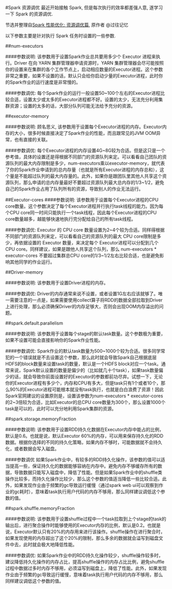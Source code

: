#Spark 资源调优
最近开始接触 Spark, 但是每次执行的效率都差强人意, 遂学习一下 Spark 的资源调优.

节选并整理自[Spark 性能优化: 资源调优篇](https://www.iteblog.com/archives/1659.html), 原作者 @过往记忆

以下参数主要是针对执行 Spark 任务时设置的一些参数.

##num-executors

####参数说明:
	该参数用于设置Spark作业总共要用多少个 Executor 进程来执行。Driver 在向 YARN 集群管理器申请资源时，YARN 集群管理器会尽可能按照你的设置来在集群的各个工作节点上，启动相应数量的Executor进程。这个参数非常之重要，如果不设置的话，默认只会给你启动少量的Executor进程，此时你的Spark作业的运行速度是非常慢的。

####参数调优:
	每个Spark作业的运行一般设置50~100个左右的Executor进程比较合适，设置太少或太多的Executor进程都不好。设置的太少，无法充分利用集群资源；设置的太多的话，大部分队列可能无法给予充分的资源。


##executor-memory

####参数说明:
	顾名思义, 该参数用于设置每个Executor进程的内存。Executor内存的大小，很多时候直接决定了Spark作业的性能，而且跟常见的JVM OOM异常，也有直接的关联。
	
####参数调优:
	每个Executor进程的内存设置4G~8G较为合适。但是这只是一个参考值，具体的设置还是得根据不同部门的资源队列来定。可以看看自己团队的资源队列的最大内存限制是多少，num-executors乘以executor-memory，就代表了你的Spark作业申请到的总内存量（也就是所有Executor进程的内存总和），这个量是不能超过队列的最大内存量的。此外，如果你是跟团队里其他人共享这个资源队列，那么申请的总内存量最好不要超过资源队列最大总内存的1/3~1/2，避免自己的Spark作业占用了队列所有的资源，导致别人的作业无法运行。
	
##Executor-cores
####参数说明:
	该参数用于设置每个Executor进程的CPU core数量。这个参数决定了每个Executor进程并行执行task线程的能力。因为每个CPU core同一时间只能执行一个task线程，因此每个Executor进程的CPU core数量越多，越能够快速地执行完分配给自己的所有task线程。
	
####参数调优:
	Executor 的 CPU core 数量设置为2~4个较为合适。同样得根据不同部门的资源队列来定，可以看看自己的资源队列的最大 CPU core限制是多少，再依据设置的 Executor 数量，来决定每个 Executor进程可以分配到几个 CPU core。同样建议，如果是跟他人共享这个队列，那么 num-executors * executor-cores 不要超过集群总CPU core的1/3~1/2左右比较合适，也是避免影响其他同学的作业运行。
	

##Driver-memory

####参数说明:
	该参数用于设置Driver进程的内存。
	
####参数调优:
	Driver的内存通常来说不设置，或者设置1G左右应该就够了。唯一需要注意的一点是，如果需要使用collect算子将RDD的数据全部拉取到Driver上进行处理，那么必须确保Driver的内存足够大，否则会出现OOM内存溢出的问题。
	
##spark.default.parallelism

####参数说明:
	该参数用于设置每个stage的默认task数量。这个参数极为重要，如果不设置可能会直接影响你的Spark作业性能。
	
####参数调优:
	Spark作业的默认task数量为500~1000个较为合适。很多同学常犯的一个错误就是不去设置这个参数，那么此时就会导致Spark自己根据底层HDFS的block数量来设置task的数量，默认是一个HDFS block对应一个task。通常来说，Spark默认设置的数量是偏少的（比如就几十个task），如果task数量偏少的话，就会导致你前面设置好的Executor的参数都前功尽弃。试想一下，无论你的Executor进程有多少个，内存和CPU有多大，但是task只有1个或者10个，那么90%的Executor进程可能根本就没有task执行，也就是白白浪费了资源！因此Spark官网建议的设置原则是，设置该参数为num-executors * executor-cores的2~3倍较为合适，比如Executor的总CPU core数量为300个，那么设置1000个task是可以的，此时可以充分地利用Spark集群的资源。
	
	
##spark.storage.memoryFraction

####参数说明:
	该参数用于设置RDD持久化数据在Executor内存中能占的比例，默认是0.6。也就是说，默认Executor 60%的内存，可以用来保存持久化的RDD数据。根据你选择的不同的持久化策略，如果内存不够时，可能数据就不会持久化，或者数据会写入磁盘。

####参数调优
	如果Spark作业中，有较多的RDD持久化操作，该参数的值可以适当提高一些，保证持久化的数据能够容纳在内存中。避免内存不够缓存所有的数据，导致数据只能写入磁盘中，降低了性能。但是如果Spark作业中的shuffle类操作比较多，而持久化操作比较少，那么这个参数的值适当降低一些比较合适。此外，如果发现作业由于频繁的gc导致运行缓慢（通过spark web ui可以观察到作业的gc耗时），意味着task执行用户代码的内存不够用，那么同样建议调低这个参数的值。
	
##spark.shuffle.memoryFraction

####参数说明:
	该参数用于设置shuffle过程中一个task拉取到上个stage的task的输出后，进行聚合操作时能够使用的Executor内存的比例，默认是0.2。也就是说，Executor默认只有20%的内存用来进行该操作。shuffle操作在进行聚合时，如果发现使用的内存超出了这个20%的限制，那么多余的数据就会溢写到磁盘文件中去，此时就会极大地降低性能。
	
####参数调优:
	如果Spark作业中的RDD持久化操作较少，shuffle操作较多时，建议降低持久化操作的内存占比，提高shuffle操作的内存占比比例，避免shuffle过程中数据过多时内存不够用，必须溢写到磁盘上，降低了性能。此外，如果发现作业由于频繁的gc导致运行缓慢，意味着task执行用户代码的内存不够用，那么同样建议调低这个参数的值。